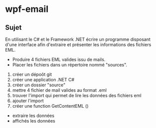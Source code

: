 # wpf-email

## Sujet
En utilisant le C# et le Framework .NET écrire un programme disposant d'une interface afin d'extraire et présenter les informations des fichiers EML.


* Produire 4 fichiers EML valides issu de mails.
* Placer les fichiers dans un répertoire nommé "sources".


1. créer un dépoôt git 
2. créer une application .NET C#
3. créer un dossier "source"
4. mettre 4 fichier de mail valides au format .eml
5. trouver l'import qui permet de lire les données des fichiers eml
6. ajouter l'import 
7. créer une function GetContentEML () 
- extraire les données 
- affichés les données 
